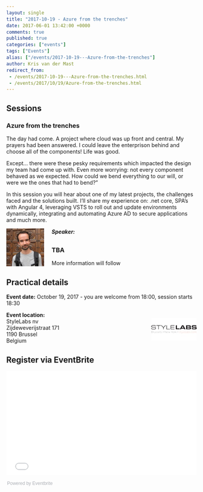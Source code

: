 ```yaml
---
layout: single
title: "2017-10-19 - Azure from the trenches"
date: 2017-06-01 13:42:00 +0000
comments: true
published: true
categories: ["events"]
tags: ["Events"]
alias: ["/events/2017-10-19---Azure-from-the-trenches"]
author: Kris van der Mast
redirect_from:
 - /events/2017-10-19---Azure-from-the-trenches.html
 - /events/2017/10/19/Azure-from-the-trenches.html
---
```



## Sessions
### Azure from the trenches
The day had come. A project where cloud was up front and central. My prayers had been answered. I could leave the enterprison behind and choose all of the components! Life was good.

Except... there were these pesky requirements which impacted the design my team had come up with. Even more worrying: not every component behaved as we expected. How could we bend everything to our will, or were we the ones that had to bend?”

In this session you will hear about one of my latest projects, the challenges faced and the solutions built. I’ll share my experience on: .net core, SPA’s with Angular 4, leveraging VSTS to roll out and update environments dynamically, integrating and automating Azure AD to secure applications and much more.

<p style="margin-bottom: 30px;"><em><img src="/assets/media/speakers/benny-michielsen.jpg" alt="" align="left" width="100" height="100" style="margin-right: 20px;"> <em><strong>Speaker:</strong>&nbsp;</em></em></p>

### TBA
More information will follow

## Practical details

**Event date:** October 19, 2017 - you are welcome from 18:00, session starts 18:30

**Event location:**<br />
<img width="120" height="60" align="right" alt="" src="/assets/media/sponsors/logo-stylelabs.jpg">
StyleLabs nv<br />
Zijdeweverijstraat 171<br />
1190 Brussel<br />
Belgium

## Register via EventBrite
<div style="width:100%; text-align:left;"><iframe src="//www.eventbrite.com/e/azure-from-the-trenches-tickets-38408968258" frameborder="0" height="275" width="100%" vspace="0" hspace="0" marginheight="5" marginwidth="5" scrolling="auto" allowtransparency="true"></iframe><div style="font-family:Helvetica, Arial; font-size:12px; padding:10px 0 5px; margin:2px; width:100%; text-align:left;" ><a class="powered-by-eb" style="color: #ADB0B6; text-decoration: none;" target="_blank" href="http://www.eventbrite.com/">Powered by Eventbrite</a></div></div>
